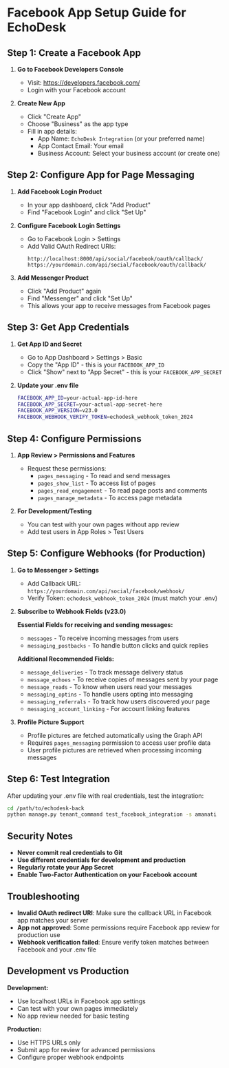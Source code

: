 # Facebook App Setup Guide for EchoDesk

## Step 1: Create a Facebook App

1. **Go to Facebook Developers Console**
   - Visit: https://developers.facebook.com/
   - Login with your Facebook account

2. **Create New App**
   - Click "Create App"
   - Choose "Business" as the app type
   - Fill in app details:
     - App Name: `EchoDesk Integration` (or your preferred name)
     - App Contact Email: Your email
     - Business Account: Select your business account (or create one)

## Step 2: Configure App for Page Messaging

1. **Add Facebook Login Product**
   - In your app dashboard, click "Add Product"
   - Find "Facebook Login" and click "Set Up"

2. **Configure Facebook Login Settings**
   - Go to Facebook Login > Settings
   - Add Valid OAuth Redirect URIs:
     ```
     http://localhost:8000/api/social/facebook/oauth/callback/
     https://yourdomain.com/api/social/facebook/oauth/callback/
     ```

3. **Add Messenger Product**
   - Click "Add Product" again
   - Find "Messenger" and click "Set Up"
   - This allows your app to receive messages from Facebook pages

## Step 3: Get App Credentials

1. **Get App ID and Secret**
   - Go to App Dashboard > Settings > Basic
   - Copy the "App ID" - this is your `FACEBOOK_APP_ID`
   - Click "Show" next to "App Secret" - this is your `FACEBOOK_APP_SECRET`

2. **Update your .env file**
   ```bash
   FACEBOOK_APP_ID=your-actual-app-id-here
   FACEBOOK_APP_SECRET=your-actual-app-secret-here
   FACEBOOK_APP_VERSION=v23.0
   FACEBOOK_WEBHOOK_VERIFY_TOKEN=echodesk_webhook_token_2024
   ```

## Step 4: Configure Permissions

1. **App Review > Permissions and Features**
   - Request these permissions:
     - `pages_messaging` - To read and send messages
     - `pages_show_list` - To access list of pages
     - `pages_read_engagement` - To read page posts and comments
     - `pages_manage_metadata` - To access page metadata

2. **For Development/Testing**
   - You can test with your own pages without app review
   - Add test users in App Roles > Test Users

## Step 5: Configure Webhooks (for Production)

1. **Go to Messenger > Settings**
   - Add Callback URL: `https://yourdomain.com/api/social/facebook/webhook/`
   - Verify Token: `echodesk_webhook_token_2024` (must match your .env)
   
2. **Subscribe to Webhook Fields (v23.0)**
   
   **Essential Fields for receiving and sending messages:**
   - `messages` - To receive incoming messages from users
   - `messaging_postbacks` - To handle button clicks and quick replies
   
   **Additional Recommended Fields:**
   - `message_deliveries` - To track message delivery status
   - `message_echoes` - To receive copies of messages sent by your page
   - `message_reads` - To know when users read your messages
   - `messaging_optins` - To handle users opting into messaging
   - `messaging_referrals` - To track how users discovered your page
   - `messaging_account_linking` - For account linking features

3. **Profile Picture Support**
   - Profile pictures are fetched automatically using the Graph API
   - Requires `pages_messaging` permission to access user profile data
   - User profile pictures are retrieved when processing incoming messages

## Step 6: Test Integration

After updating your .env file with real credentials, test the integration:

```bash
cd /path/to/echodesk-back
python manage.py tenant_command test_facebook_integration -s amanati
```

## Security Notes

- **Never commit real credentials to Git**
- **Use different credentials for development and production**
- **Regularly rotate your App Secret**
- **Enable Two-Factor Authentication on your Facebook account**

## Troubleshooting

- **Invalid OAuth redirect URI**: Make sure the callback URL in Facebook app matches your server
- **App not approved**: Some permissions require Facebook app review for production use
- **Webhook verification failed**: Ensure verify token matches between Facebook and your .env file

## Development vs Production

**Development:**
- Use localhost URLs in Facebook app settings
- Can test with your own pages immediately
- No app review needed for basic testing

**Production:**
- Use HTTPS URLs only
- Submit app for review for advanced permissions
- Configure proper webhook endpoints
